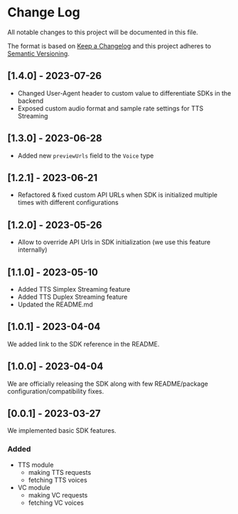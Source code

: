 # Change Log
All notable changes to this project will be documented in this file.

The format is based on [Keep a Changelog](http://keepachangelog.com/)
and this project adheres to [Semantic Versioning](http://semver.org/).

## [1.4.0] - 2023-07-26

- Changed User-Agent header to custom value to differentiate SDKs in the backend
- Exposed custom audio format and sample rate settings for TTS Streaming

## [1.3.0] - 2023-06-28

- Added new `previewUrls` field to the `Voice` type

## [1.2.1] - 2023-06-21

- Refactored & fixed custom API URLs when SDK is initialized multiple times with different configurations

## [1.2.0] - 2023-05-26

- Allow to override API Urls in SDK initialization (we use this feature internally)

## [1.1.0] - 2023-05-10

- Added TTS Simplex Streaming feature
- Added TTS Duplex Streaming feature
- Updated the README.md

## [1.0.1] - 2023-04-04

We added link to the SDK reference in the README.

## [1.0.0] - 2023-04-04

We are officially releasing the SDK along with few README/package configuration/compatibility fixes.

## [0.0.1] - 2023-03-27

We implemented basic SDK features.

### Added

- TTS module
  - making TTS requests
  - fetching TTS voices
- VC module
  - making VC requests
  - fetching VC voices
